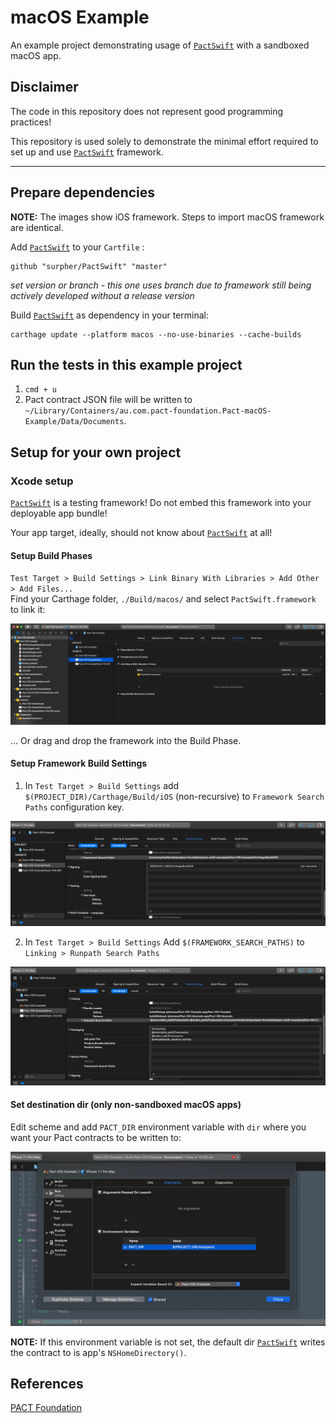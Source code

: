 # macOS Example

An example project demonstrating usage of [`PactSwift`](https://github.com/surpher/PactSwift) with a sandboxed macOS app.

## Disclaimer

The code in this repository does not represent good programming practices!

This repository is used solely to demonstrate the minimal effort required to set up and use [`PactSwift`](https://github.com/surpher/PactSwift) framework.

----

## Prepare dependencies

**NOTE:** The images show iOS framework. Steps to import macOS framework are identical.

Add [`PactSwift`](https://github.com/surpher/PactSwift) to your `Cartfile` :

	github "surpher/PactSwift" "master"

_set version or branch - this one uses branch due to framework still being actively developed without a release version_

Build [`PactSwift`](https://github.com/surpher/PactSwift) as dependency in your terminal:

	carthage update --platform macos --no-use-binaries --cache-builds

## Run the tests in this example project

1. `cmd + u`
2. Pact contract JSON file will be written to `~/Library/Containers/au.com.pact-foundation.Pact-macOS-Example/Data/Documents`.

## Setup for your own project

### Xcode setup

[`PactSwift`](https://github.com/surpher/PactSwift) is a testing framework! Do not embed this framework into your deployable app bundle!

Your app target, ideally, should not know about [`PactSwift`](https://github.com/surpher/PactSwift) at all!

#### Setup Build Phases

`Test Target > Build Settings > Link Binary With Libraries > Add Other > Add Files...`  
Find your Carthage folder, `./Build/macos/` and select `PactSwift.framework` to link it:

![link binary with libraries](../Pact-iOS-Example/res/01_link_binary_with_libraries.png)

... Or drag and drop the framework into the Build Phase.

#### Setup Framework Build Settings

1. In `Test Target > Build Settings` add `$(PROJECT_DIR)/Carthage/Build/iOS` (non-recursive) to `Framework Search Paths` configuration key.

![set framework search paths](../Pact-iOS-Example/res/02_framework_search_paths.png)

2. In `Test Target > Build Settings` Add `$(FRAMEWORK_SEARCH_PATHS)` to `Linking > Runpath Search Paths`

![set runpath search paths](../Pact-iOS-Example/res/03_runpath_search_paths.png)

#### Set destination dir (only non-sandboxed macOS apps)

Edit scheme and add `PACT_DIR` environment variable with `dir` where you want your Pact contracts to be written to:

![set destination dir](../Pact-iOS-Example/res/04_destination_dir.png)

**NOTE:** If this environment variable is not set, the default dir [`PactSwift`](https://github.com/surpher/PactSwift) writes the contract to is app's `NSHomeDirectory()`.

## References

[PACT Foundation](https://docs.pact.io)